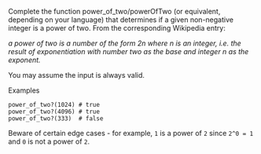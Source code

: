 Complete the function power_of_two/powerOfTwo (or equivalent, depending on your language) that determines if a given non-negative integer is a power of two. From the corresponding Wikipedia entry:

<em>a power of two is a number of the form 2n where n is an integer, i.e. the result of exponentiation with number two as the base and integer n as the exponent.</em>

You may assume the input is always valid.

Examples
```
power_of_two?(1024) # true
power_of_two?(4096) # true
power_of_two?(333)  # false
```
Beware of certain edge cases - for example, `1` is a power of `2` since `2^0 = 1` and `0` is not a power of `2`.